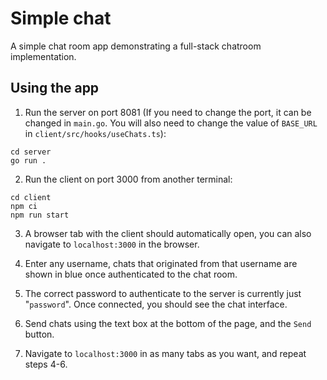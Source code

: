 # Simple chat

A simple chat room app demonstrating a full-stack chatroom implementation.

## Using the app

1. Run the server on port 8081 (If you need to change the port, it can be changed in `main.go`. You will also need to change the value of `BASE_URL` in `client/src/hooks/useChats.ts`):

```
cd server
go run .
```

2. Run the client on port 3000 from another terminal:

```
cd client
npm ci
npm run start
```

3. A browser tab with the client should automatically open, you can also navigate to `localhost:3000` in the browser.

4. Enter any username, chats that originated from that username are shown in blue once authenticated to the chat room.

5. The correct password to authenticate to the server is currently just "`password`". Once connected, you should see the chat interface.

6. Send chats using the text box at the bottom of the page, and the `Send` button.

7. Navigate to `localhost:3000` in as many tabs as you want, and repeat steps 4-6.
